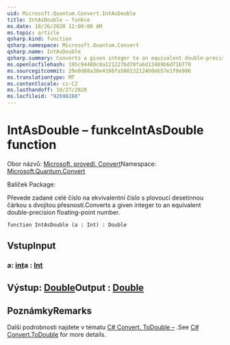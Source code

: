```yaml
---
uid: Microsoft.Quantum.Convert.IntAsDouble
title: IntAsDouble – funkce
ms.date: 10/26/2020 12:00:00 AM
ms.topic: article
qsharp.kind: function
qsharp.namespace: Microsoft.Quantum.Convert
qsharp.name: IntAsDouble
qsharp.summary: Converts a given integer to an equivalent double-precision floating-point number.
ms.openlocfilehash: 195c94480c0a121227bd70fa6d13489b6d71b770
ms.sourcegitcommit: 29e0d88a30e4166fa580132124b0eb57e1f0e986
ms.translationtype: MT
ms.contentlocale: cs-CZ
ms.lasthandoff: 10/27/2020
ms.locfileid: "92698288"
---
```

# <a name="intasdouble-function"></a><span data-ttu-id="b64a3-102">IntAsDouble – funkce</span><span class="sxs-lookup"><span data-stu-id="b64a3-102">IntAsDouble function</span></span>

<span data-ttu-id="b64a3-103">Obor názvů: [Microsoft. provedl. Convert](xref:Microsoft.Quantum.Convert)</span><span class="sxs-lookup"><span data-stu-id="b64a3-103">Namespace: [Microsoft.Quantum.Convert](xref:Microsoft.Quantum.Convert)</span></span>

<span data-ttu-id="b64a3-104">Balíček [](https://nuget.org/packages/)</span><span class="sxs-lookup"><span data-stu-id="b64a3-104">Package: [](https://nuget.org/packages/)</span></span>


<span data-ttu-id="b64a3-105">Převede zadané celé číslo na ekvivalentní číslo s plovoucí desetinnou čárkou s dvojitou přesností.</span><span class="sxs-lookup"><span data-stu-id="b64a3-105">Converts a given integer to an equivalent double-precision floating-point number.</span></span>

```qsharp
function IntAsDouble (a : Int) : Double
```


## <a name="input"></a><span data-ttu-id="b64a3-106">Vstup</span><span class="sxs-lookup"><span data-stu-id="b64a3-106">Input</span></span>

### <a name="a--int"></a><span data-ttu-id="b64a3-107">a: [int](xref:microsoft.quantum.lang-ref.int)</span><span class="sxs-lookup"><span data-stu-id="b64a3-107">a : [Int](xref:microsoft.quantum.lang-ref.int)</span></span>





## <a name="output--double"></a><span data-ttu-id="b64a3-108">Výstup: [Double](xref:microsoft.quantum.lang-ref.double)</span><span class="sxs-lookup"><span data-stu-id="b64a3-108">Output : [Double](xref:microsoft.quantum.lang-ref.double)</span></span>



## <a name="remarks"></a><span data-ttu-id="b64a3-109">Poznámky</span><span class="sxs-lookup"><span data-stu-id="b64a3-109">Remarks</span></span>

<span data-ttu-id="b64a3-110">Další podrobnosti najdete v tématu [C# Convert. ToDouble –](https://docs.microsoft.com/dotnet/api/system.convert.todouble?view=netframework-4.7.1#System_Convert_ToDouble_System_Int64_) .</span><span class="sxs-lookup"><span data-stu-id="b64a3-110">See [C# Convert.ToDouble](https://docs.microsoft.com/dotnet/api/system.convert.todouble?view=netframework-4.7.1#System_Convert_ToDouble_System_Int64_) for more details.</span></span>